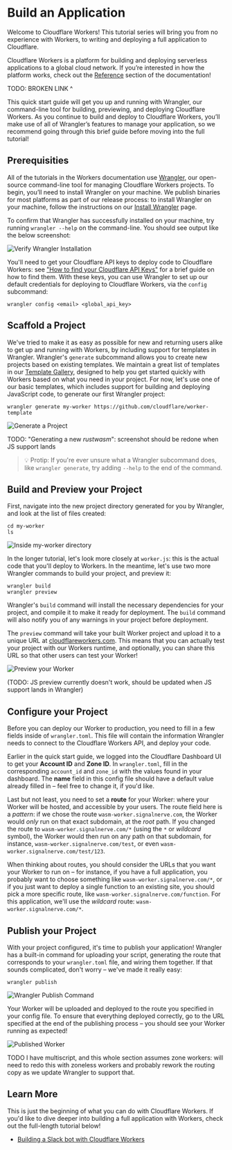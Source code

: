 # Build an Application

Welcome to Cloudflare Workers! This tutorial series will bring you from no experience with Workers, to writing and deploying a full application to Cloudflare.

Cloudflare Workers is a platform for building and deploying serverless applications to a global cloud network. If you’re interested in how the platform works, check out the [Reference]() section of the documentation!

TODO: BROKEN LINK ^

This quick start guide will get you up and running with Wrangler, our command-line tool for building, previewing, and deploying Cloudflare Workers. As you continue to build and deploy to Cloudflare Workers, you’ll make use of all of Wrangler’s features to manage your application, so we recommend going through this brief guide before moving into the full tutorial!

## Prerequisities

All of the tutorials in the Workers documentation use [Wrangler][2], our open-source command-line tool for managing Cloudflare Workers projects. To begin, you’ll need to install Wrangler on your machine. We publish binaries for most platforms as part of our release process: to install Wrangler on your machine, follow the instructions on our [Install Wrangler][3] page.

To confirm that Wrangler has successfully installed on your machine, try running `wrangler --help` on the command-line. You should see output like the below screenshot:

![Verify Wrangler Installation](./media/verify-wrangler-install.png)

You'll need to get your Cloudflare API keys to deploy code to Cloudflare Workers: see ["How to find your Cloudflare API Keys"](/reference/how-to-find-your-cloudflare-api-keys) for a brief guide on how to find them. With these keys, you can use Wrangler to set up our default credentials for deploying to Cloudflare Workers, via the `config` subcommand:

`wrangler config <email> <global_api_key>`

## Scaffold a Project

We've tried to make it as easy as possible for new and returning users alike to get up and running with Workers, by including support for templates in Wrangler. Wrangler's `generate` subcommand allows you to create new projects based on existing templates. We maintain a great list of templates in our [Template Gallery](/gallery), designed to help you get started quickly with Workers based on what you need in your project. For now, let's use one of our basic templates, which includes support for building and deploying JavaScript code, to generate our first Wrangler project:

```
wrangler generate my-worker https://github.com/cloudflare/worker-template
```

![Generate a Project](./media/generate-project.png)

TODO: "Generating a new _rustwasm_": screenshot should be redone when JS support lands

> 💡 Protip: If you're ever unsure what a Wrangler subcommand does, like `wrangler generate`, try adding `--help` to the end of the command.

## Build and Preview your Project

First, navigate into the new project directory generated for you by Wrangler, and look at the list of files created:

```
cd my-worker
ls
```

![Inside my-worker directory](./media/cd-ls-my-worker.png)

In the longer tutorial, let's look more closely at `worker.js`: this is the actual code that you'll deploy to Workers. In the meantime, let's use two more Wrangler commands to build your project, and preview it:

```
wrangler build
wrangler preview
```

Wrangler's `build` command will install the necessary dependencies for your project, and compile it to make it ready for deployment. The `build` command will also notify you of any warnings in your project before deployment.

The `preview` command will take your built Worker project and upload it to a unique URL at [cloudflareworkers.com](https://cloudflareworkers.com). This means that you can actually test your project with our Workers runtime, and optionally, you can share this URL so that other users can test your Worker!

![Preview your Worker](./media/wrangler-preview.png)

(TODO: JS preview currently doesn't work, should be updated when JS support lands in Wrangler)

## Configure your Project

Before you can deploy our Worker to production, you need to fill in a few fields inside of `wrangler.toml`. This file will contain the information Wrangler needs to connect to the Cloudflare Workers API, and deploy your code.

Earlier in the quick start guide, we logged into the Cloudflare Dashboard UI to get your **Account ID** and **Zone ID**. In `wrangler.toml`, fill in the corresponding `account_id` and `zone_id` with the values found in your dashboard. The **name** field in this config file should have a default value already filled in – feel free to change it, if you'd like.

Last but not least, you need to set a **route** for your Worker: where your Worker will be hosted, and accessible by your users. The route field here is a _pattern_: if we chose the route `wasm-worker.signalnerve.com`, the Worker would _only_ run on that exact subdomain, at the _root_ path. If you changed the route to `wasm-worker.signalnerve.com/*` (using the `*` or _wildcard_ symbol), the Worker would then run on any path on that subdomain, for instance, `wasm-worker.signalnerve.com/test`, or even `wasm-worker.signalnerve.com/test/123`.

When thinking about routes, you should consider the URLs that you want your Worker to run on – for instance, if you have a full application, you probably want to choose something like `wasm-worker.signalnerve.com/*`, or if you just want to deploy a single function to an existing site, you should pick a more specific route, like `wasm-worker.signalnerve.com/function`. For this application, we'll use the _wildcard_ route: `wasm-worker.signalnerve.com/*`.

## Publish your Project

With your project configured, it's time to publish your application! Wrangler has a built-in command for uploading your script, generating the route that corresponds to your `wrangler.toml` file, and wiring them together. If that sounds complicated, don't worry – we've made it really easy:

```
wrangler publish
```

![Wrangler Publish Command](./media/wrangler-publish.png)

Your Worker will be uploaded and deployed to the route you specified in your config file. To ensure that everything deployed correctly, go to the URL specified at the end of the publishing process – you should see your Worker running as expected!

![Published Worker](./media/published.png)

TODO I have multiscript, and this whole section assumes zone workers: will need to redo this with zoneless workers and probably rework the routing copy as we update Wrangler to support that.

## Learn More

This is just the beginning of what you can do with Cloudflare Workers. If you'd like to dive deeper into building a full application with Workers, check out the full-length tutorial below!

- [Building a Slack bot with Cloudflare Workers][4]

[2]: https://github.com/cloudflare/wrangler
[3]: TODO
[4]: ./tutorials/build-a-slack-bot.md
